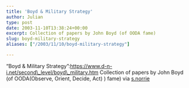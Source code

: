 ```yaml
---
title: 'Boyd & Military Strategy'
author: Julian
type: post
date: 2003-11-10T13:38:24+00:00
excerpt: Collection of papers by John Boyd (of OODA fame)
slug: boyd-military-strategy 
aliases: ["/2003/11/10/boyd-military-strategy"]

---
```

&#8220;Boyd & Military Strategy&#8221;:https://www.d-n-i.net/second\_level/boyd\_military.htm Collection of papers by John Boyd (of OODA(Observe, Orient, Decide, Act) ) fame) via [s.norrie][1]

 [1]: https://members.rogers.com/snorrie/weblog/